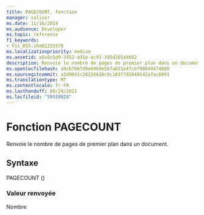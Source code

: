 ```yaml
---
title: PAGECOUNT, fonction
manager: soliver
ms.date: 11/16/2014
ms.audience: Developer
ms.topic: reference
f1_keywords:
- Vis_DSS.chm82251578
ms.localizationpriority: medium
ms.assetid: a8c6c1d9-3452-a31e-ec91-345d201a4b82
description: Renvoie le nombre de pages de premier plan dans un document.
ms.openlocfilehash: a9cb7667d9e69b9e5b7a621e47cbf98049474889
ms.sourcegitcommit: a1d9041c20256616c9c183f7d1049142a7ac6991
ms.translationtype: MT
ms.contentlocale: fr-FR
ms.lasthandoff: 09/24/2021
ms.locfileid: "59559828"
---
```

# <a name="pagecount-function"></a>Fonction PAGECOUNT

Renvoie le nombre de pages de premier plan dans un document. 
  
## <a name="syntax"></a>Syntaxe

PAGECOUNT ()
  
### <a name="return-value"></a>Valeur renvoyée

Nombre
  

